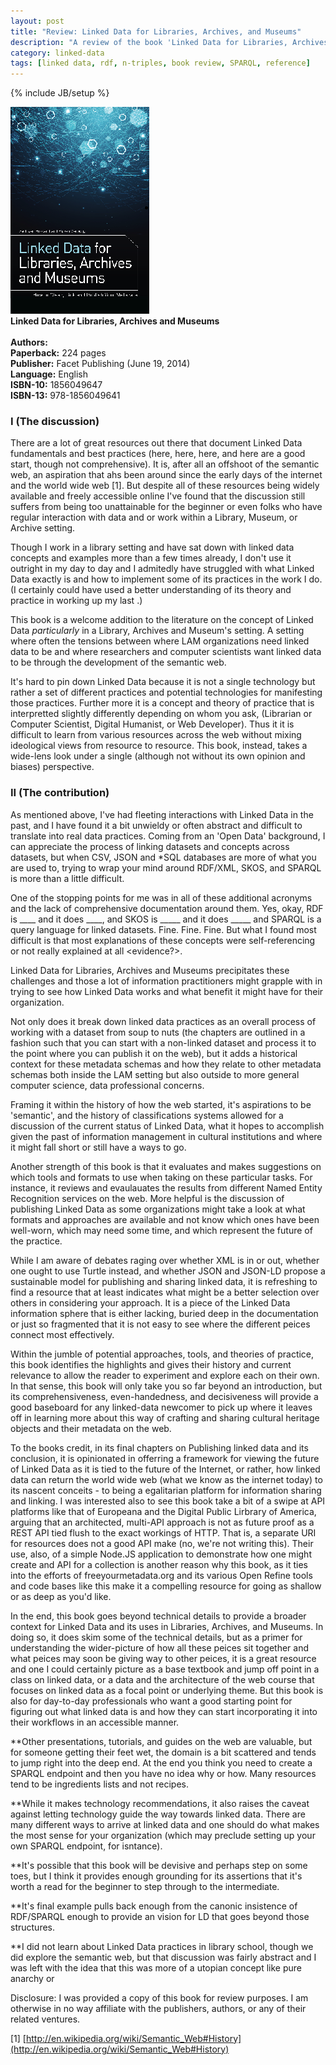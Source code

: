 ```yaml
---
layout: post
title: "Review: Linked Data for Libraries, Archives, and Museums"
description: "A review of the book 'Linked Data for Libraries, Archives and Musuems: How to Clean, Link and Publish Your Metadata' by Seth van Hooland and Ruben Verbough"
category: linked-data
tags: [linked data, rdf, n-triples, book review, SPARQL, reference]
---
```

{% include JB/setup %}

<div class="figure float_left"><img class="blog_post" src="/assets/images/posts/2014/08/VanHooland_fullsize_RGB.jpg" title="Image of book cover for Linked Data for Libraries, Archives and Museums" alt="Image of book cover for Linked Data for Libraries, Archives and Museums"/>
<div class="figcaption" style="text-align: left;"><b>Linked Data for Libraries, Archives and Museums</b><br/><br/>
<b>Authors:</b>  <br/>
<b>Paperback:</b> 224 pages <br/>
<b>Publisher:</b> Facet Publishing (June 19, 2014) <br/>
<b>Language:</b> English<br/>
<b>ISBN-10:</b> 1856049647<br/>
<b>ISBN-13:</b> 978-1856049641</div></div>

### I (The discussion)
There are a lot of great resources out there that document Linked Data fundamentals and best practices (here, here, here, and here are a good start, though not comprehensive). It is, after all an offshoot of the semantic web, an aspiration that ahs been around since the early days of the internet and the world wide web [1]. But despite all of these resources being widely available and freely accessible online I've found that the discussion still suffers from being too unattainable for the beginner or even folks who have regular interaction with data and or work within a Library, Museum, or Archive setting. 

Though I work in a library setting and have sat down with linked data concepts and examples more than a few times already, I don't use it outright in my day to day and I admitedly have struggled with what Linked Data exactly is and how to implement some of its practices in the work I do. (I certainly could have used a better understanding of its theory and practice in working up my last [](post).)

This book is a welcome addition to the literature on the concept of Linked Data <i>particularly</i> in a Library, Archives and Museum's setting. A setting where often the tensions between where LAM organizations need linked data to be and where researchers and computer scientists want linked data to be through the development of the semantic web. 

It's hard to pin down Linked Data because it is not a single technology but rather a set of different practices and potential technologies for manifesting those practices. Further more it is a concept and theory of practice that is interpretted slightly differently depending on whom you ask, (Librarian or Computer Scientist, Digital Humanist, or Web Developer). Thus it it is difficult to learn from various resources across the web without mixing ideological views from resource to resource. This book, instead, takes a wide-lens look under a single (although not without its own opinion and biases) perspective. 

### II (The contribution)

As mentioned above, I've had fleeting interactions with Linked Data in the past, and I have found it a bit unwieldy or often abstract and difficult to translate into real data practices. Coming from an 'Open Data' background, I can appreciate the process of linking datasets and concepts across datasets, but when CSV, JSON and *SQL databases are more of what you are used to, trying to wrap your mind around RDF/XML, SKOS, and SPARQL is more than a little difficult.

One of the stopping points for me was in all of these additional acronyms and the lack of comprehensive documentation around them. Yes, okay, RDF is ____ and it does ____, and SKOS is _____ and it does _____ and SPARQL is a query language for linked datasets. Fine. Fine. Fine. But what I found most difficult is that most explanations of these concepts were self-referencing or not really explained at all <evidence?>.

Linked Data for Libraries, Archives and Museums precipitates these challenges and those a lot of information practitioners might grapple with in trying to see how Linked Data works and what benefit it might have for their organization. 

Not only does it break down linked data practices as an overall process of working with a dataset from soup to nuts (the chapters are outlined in a fashion such that you can start with a non-linked dataset and process it to the point where you can publish it on the web), but it adds a historical context for these metadata schemas and how they relate to other metadata schemas both inside the LAM setting but also outside to more general computer science, data professional concerns.

Framing it within the history of how the web started, it's aspirations to be 'semantic', and the history of classifications systems allowed for a discussion of the current status of Linked Data, what it hopes to accomplish given the past of information management in cultural institutions and where it might fall short or still have a ways to go.

Another strength of this book is that it evaluates and makes suggestions on which tools and formats to use when taking on these particular tasks. For instance, it reviews and evaulauates the results from different Named Entity Recognition services on the web. More helpful is the discussion of publishing Linked Data as some organizations might take a look at what formats and approaches are available and not know which ones have been well-worn, which may need some time, and which represent the future of the practice. 

While I am aware of debates raging over whether XML is in or out, whether one ought to use Turtle instead, and whether JSON and JSON-LD propose a sustainable model for publishing and sharing linked data, it is refreshing to find a resource that at least indicates what might be a better selection over others in considering your approach. It is a piece of the Linked Data information sphere that is either lacking, buried deep in the documentation or just so fragmented that it is not easy to see where the different peices connect most effectively.

Within the jumble of potential approaches, tools, and theories of practice, this book identifies the highlights and gives their history and current relevance to allow the reader to experiment and explore each on their own. In that sense, this book will only take you so far beyond an introduction, but its comprehensiveness, even-handedness, and decisiveness will provide a good baseboard for any linked-data newcomer to pick up where it leaves off in learning more about this way of crafting and sharing cultural heritage objects and their metadata on the web. 

To the books credit, in its final chapters on Publishing linked data and its conclusion, it is opinionated in offerring a framework for viewing the future of Linked Data as it is tied to the future of the Internet, or rather, how linked data can return the world wide web (what we know as the internet today) to its nascent conceits - to being a egalitarian platform for information sharing and linking. I was interested also to see this book take a bit of a swipe at API platforms like that of Europeana and the Digital Public Lirbrary of America, arguing that an architected, multi-API approach is not as future proof as a REST API tied flush to the exact workings of HTTP. That is, a separate URI for resources does not a good API make (no, we're not writing this). Their use, also, of a simple Node.JS application to demonstrate how one might create and API for a collection is another reason why this book, as it ties into the efforts of freeyourmetadata.org and its various Open Refine tools and code bases like this make it a compelling resource for going as shallow or as deep as you'd like.

In the end, this book goes beyond technical details to provide a broader context for Linked Data and its uses in Libraries, Archives, and Museums. In doing so, it does skim some of the technical details, but as a primer for understanding the wider-picture of how all these peices sit together and what peices may soon be giving way to other peices, it is a great resource and one I could certainly picture as a base textbook and jump off point in a class on linked data, or a data and the architecture of the web course that focuses on linked data as a focal point or underlying theme. But this book is also for day-to-day professionals who want a good starting point for figuring out what linked data is and how they can start incorporating it into their workflows in an accessible manner.

**Other presentations, tutorials, and guides on the web are valuable, but for someone getting their feet wet, the domain is a bit scattered and tends to jump right into the deep end. At the end you think you need to create a SPARQL endpoint and then you have no idea why or how. Many resources tend to be ingredients lists and not recipes.

**While it makes technology recommendations, it also raises the caveat against letting technology guide the way towards linked data. There are many different ways to arrive at linked data and one should do what makes the most sense for your organization (which may preclude setting up your own SPARQL endpoint, for isntance).

**It's possible that this book will be devisive and perhaps step on some toes, but I think it provides enough grounding for its assertions that it's worth a read for the beginner to step through to the intermediate.

**It's final example pulls back enough from the canonic insistence of RDF/SPARQL enough to provide an vision for LD that goes beyond those structures.

**I did not learn about Linked Data practices in library school, though we did explore the semantic web, but that discussion was fairly abstract and I was left with the idea that this was more of a utopian concept like pure anarchy or 

Disclosure: I was provided a copy of this book for review purposes. I am otherwise in no way affiliate with the publishers, authors, or any of their related ventures.

[1] [http://en.wikipedia.org/wiki/Semantic_Web#History](http://en.wikipedia.org/wiki/Semantic_Web#History)